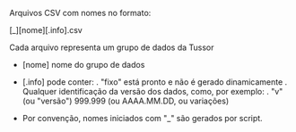 Arquivos CSV com nomes no formato:

  [_][nome][.info].csv

Cada arquivo representa um grupo de dados da Tussor

- [nome] nome do grupo de dados

- [.info] pode conter:
  . "fixo" está pronto e não é gerado dinamicamente
  . Qualquer identificação da versão dos dados, como, por exemplo:
    . "v" (ou "versão") 999.999 (ou AAAA.MM.DD, ou variações)

- Por convenção, nomes iniciados com "_" são gerados por script.
